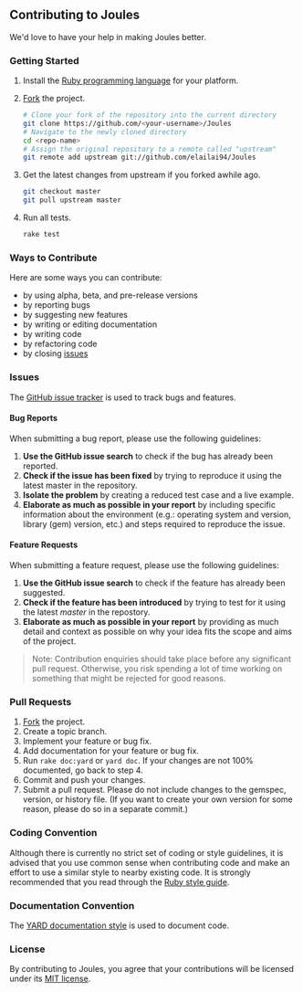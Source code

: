 ## Contributing to Joules
We'd love to have your help in making Joules better. 

### Getting Started
1. Install the [Ruby programming language](https://www.ruby-lang.org/en/documentation/installation/) for your platform.
2. [Fork](https://help.github.com/articles/fork-a-repo/) the project.

   ```Bash
   # Clone your fork of the repository into the current directory
   git clone https://github.com/<your-username>/Joules
   # Navigate to the newly cloned directory
   cd <repo-name>
   # Assign the original repository to a remote called "upstream"
   git remote add upstream git://github.com/elailai94/Joules
   ```
3. Get the latest changes from upstream if you forked awhile ago.

   ```Bash
   git checkout master
   git pull upstream master
   ```

4. Run all tests.

   ```Bash
   rake test
   ```

### Ways to Contribute
Here are some ways you can contribute:
* by using alpha, beta, and pre-release versions
* by reporting bugs
* by suggesting new features
* by writing or editing documentation
* by writing code
* by refactoring code
* by closing [issues](https://www.github.com/elailai94/Joules/issues)

### Issues
The [GitHub issue tracker](https://www.github.com/elailai94/Joules/issues) is used to track bugs and features. 
#### Bug Reports
When submitting a bug report, please use the following guidelines:

1. **Use the GitHub issue search** to check if the bug has already been reported.
2. **Check if the issue has been fixed** by trying to reproduce it using the latest master in the repository.
3. **Isolate the problem** by creating a reduced test case and a live example.
4. **Elaborate as much as possible in your report** by including specific information about the environment (e.g.: operating system and version, library (gem) version, etc.) and steps required to reproduce the issue.

#### Feature Requests
When submitting a feature request, please use the following guidelines:

1. **Use the GitHub issue search** to check if the feature has already been suggested.
2. **Check if the feature has been introduced** by trying to test for it using the latest *master* in the repostory.
3. **Elaborate as much as possible in your report** by providing as much detail and context as possible on why your idea fits the scope and aims of the project.

> Note: Contribution enquiries should take place before any significant pull request. Otherwise, you risk spending a lot of time working on something that might be rejected for good reasons.

### Pull Requests
1. [Fork](https://help.github.com/articles/fork-a-repo/) the project.
2. Create a topic branch.
3. Implement your feature or bug fix.
4. Add documentation for your feature or bug fix.
5. Run ```rake doc:yard``` or ```yard doc```. If your changes are not 100% documented, go back to step 4.
6. Commit and push your changes.
7. Submit a pull request. Please do not include changes to the gemspec, version, or history file. (If you want to create your own version for some reason, please do so in a separate commit.)

### Coding Convention
Although there is currently no strict set of coding or style guidelines, it is advised that you use common sense when contributing code and make an effort to use a similar style to nearby existing code. It is strongly recommended that you read through the [Ruby style guide](https://www.github.com/styleguide/ruby).

### Documentation Convention
The [YARD documentation style](http://www.rubydoc.info/gems/yard/file/docs/GettingStarted.md) is used to document code.

### License
By contributing to Joules, you agree that your contributions will be licensed under its [MIT license](https://www.github.com/elailai94/Joules/blob/master/LICENSE.md).
